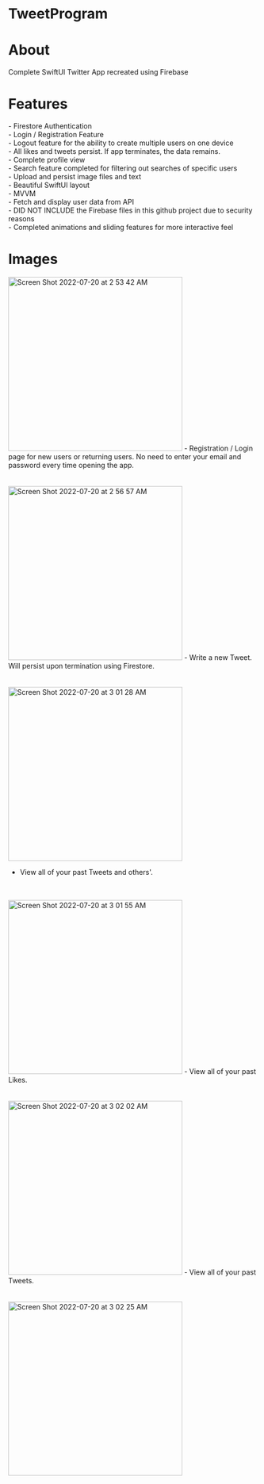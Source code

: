 # TweetProgram
<h1>About</h1>
Complete SwiftUI Twitter App recreated using Firebase

<h1>Features</h1>
- Firestore Authentication <br>
- Login / Registration Feature <br>
- Logout feature for the ability to create multiple users on one device <br>
- All likes and tweets persist.  If app terminates, the data remains. <br>
- Complete profile view <br>
- Search feature completed for filtering out searches of specific users <br>
- Upload and persist image files and text <br>
- Beautiful SwiftUI layout <br>
- MVVM <br>
- Fetch and display user data from API <br>
- DID NOT INCLUDE the Firebase files in this github project due to security reasons <br>
- Completed animations and sliding features for more interactive feel <br>

<h1>Images</h1>
<img width="351" alt="Screen Shot 2022-07-20 at 2 53 42 AM" src="https://user-images.githubusercontent.com/87610332/179922128-c20a0ded-dfb1-4eff-8b97-efb2e207af2d.png">
- Registration / Login page for new users or returning users.  No need to enter your email and password every time opening the app.<br>
<br>
<br>

<img width="351" alt="Screen Shot 2022-07-20 at 2 56 57 AM" src="https://user-images.githubusercontent.com/87610332/179922146-89263969-93e5-44a5-b901-073278264fd4.png">
- Write a new Tweet.  Will persist upon termination using Firestore. <br>
<br>
<br>

<img width="351" alt="Screen Shot 2022-07-20 at 3 01 28 AM" src="https://user-images.githubusercontent.com/87610332/179922051-5ff1489b-d86f-43f0-bd16-b07ade58171f.png">

- View all of your past Tweets and others'. <br>
<br>
<br>

<img width="351" alt="Screen Shot 2022-07-20 at 3 01 55 AM" src="https://user-images.githubusercontent.com/87610332/179922075-a59e49ed-1b1c-4a30-a75c-91b9c9ec213c.png">
- View all of your past Likes. <br>
<br>
<br>

<img width="351" alt="Screen Shot 2022-07-20 at 3 02 02 AM" src="https://user-images.githubusercontent.com/87610332/179922091-35f184d0-f078-4184-a9ba-ffc5af00512c.png">
- View all of your past Tweets. <br>
<br>
<br>

<img width="351" alt="Screen Shot 2022-07-20 at 3 02 25 AM" src="https://user-images.githubusercontent.com/87610332/179922097-2be6e1fa-5711-436c-aea8-fbfd213e1afa.png">
